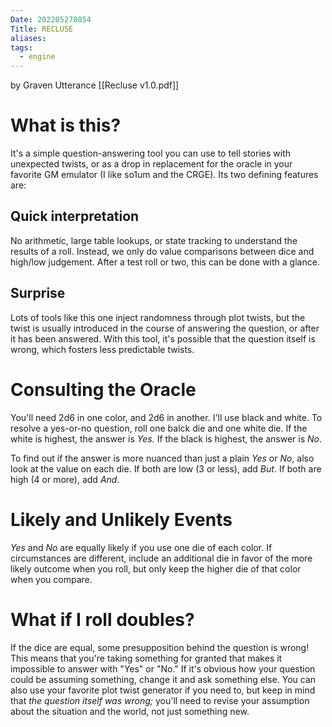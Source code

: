 ```yaml
---
Date: 202205270854
Title: RECLUSE
aliases: 
tags:
  - engine
---
```

by Graven Utterance
[[Recluse v1.0.pdf]]
# What is this?
It's a simple question-answering tool you can use to tell stories with unexpected twists, or as a drop in replacement for the oracle in your favorite GM emulator (I like so1um and the CRGE). Its two defining features are:
## Quick interpretation
No arithmetic, large table lookups, or state tracking to understand the results of a roll. Instead, we only do value comparisons between dice and high/low judgement. After a test roll or two, this can be done with a glance.
## Surprise
Lots of tools like this one inject randomness through plot twists, but the twist is usually introduced in the course of answering the question, or after it has been answered. With this tool, it's possible that the question itself is wrong, which fosters less predictable twists.

# Consulting the Oracle
You'll need 2d6 in one color, and 2d6 in another. I'll use black and white. To resolve a yes-or-no question, roll one balck die and one white die. If the white is highest, the answer is *Yes.* If the black is highest, the answer is *No*.

To find out if the answer is more nuanced than just a plain *Yes* or *No*, also look at the value on each die. If both are low (3 or less), add *But*. If both are high (4 or more), add *And*.

# Likely and Unlikely Events
*Yes* and *No* are equally likely if you use one die of each color. If circumstances are different, include an additional die in favor of the more likely outcome when you roll, but only keep the higher die of that color when you compare.

# What if I roll doubles?
If the dice are equal, some presupposition behind the question is wrong! This means that you're taking something for granted that makes it impossible to answer with "Yes" or "No." If it's obvious how your question could be assuming something, change it and ask something else. You can also use your favorite plot twist generator if you need to, but keep in mind that *the question itself was wrong;* you'll need to revise your assumption about the situation and the world, not just something new.